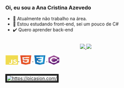 ### Oi, eu sou a Ana Cristina Azevedo

- 🔭 Atualmente não trabalho na área.
- 🌱 Estou estudando front-end, sei um pouco de C#
- ✔️ Quero aprender back-end

## 

<div align="center">
  <a href="https://github.com/anacristinaazevedo">
  <img height="180" src="https://github-readme-stats.vercel.app/api?username=anacristinaazevedo&show_icons=true&theme=dracula&include_all_commits=true&count_private=true"/>
  <img height="180em" src="https://github-readme-stats.vercel.app/api/top-langs/?username=anacristinaazevedo&layout=compact&langs_count=7&theme=dracula"/>
</div>
  
  <div style="display: inline_block"><br>
  <img align="center" alt="Ana-Js" height="30" width="40" src="https://raw.githubusercontent.com/devicons/devicon/master/icons/javascript/javascript-plain.svg">
  <img align="center" alt="Ana-HTML" height="30" width="40" src="https://raw.githubusercontent.com/devicons/devicon/master/icons/html5/html5-original.svg">
  <img align="center" alt="Ana-CSS" height="30" width="40" src="https://raw.githubusercontent.com/devicons/devicon/master/icons/css3/css3-original.svg">
  <img align="center" alt="Ana-Csharp" height="30" width="40" src="https://raw.githubusercontent.com/devicons/devicon/master/icons/csharp/csharp-original.svg">
  
  ##
  
<img src="https://i.picasion.com/pic92/23e8ec1832353b1270320f2d1ff6ac44.gif" width="300" height="300" border="5" alt="https://picasion.com/"></a><br/><a href="https://picasion.com/">

  
 
  
  
  
